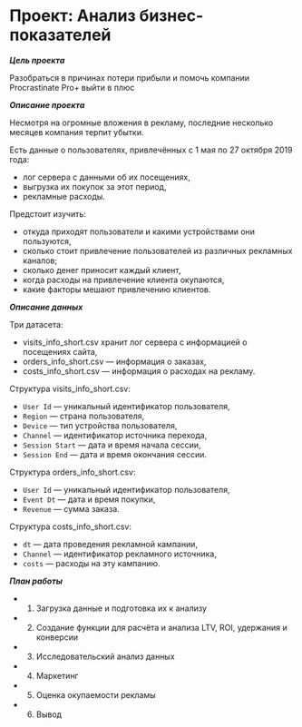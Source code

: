 # Проект: Анализ бизнес-показателей

***Цель проекта***

Разобраться в причинах потери прибыли и помочь компании Procrastinate Pro+ выйти в плюс

***Описание проекта***

Несмотря на огромные вложения в рекламу, последние несколько месяцев компания терпит убытки. 

Есть данные о пользователях, привлечённых с 1 мая по 27 октября 2019 года:
- лог сервера с данными об их посещениях,
- выгрузка их покупок за этот период,
- рекламные расходы.

Предстоит изучить:
- откуда приходят пользователи и какими устройствами они пользуются,
- сколько стоит привлечение пользователей из различных рекламных каналов;
- сколько денег приносит каждый клиент,
- когда расходы на привлечение клиента окупаются,
- какие факторы мешают привлечению клиентов.

***Описание данных***

Три датасета:
- visits_info_short.csv хранит лог сервера с информацией о посещениях сайта, 
- orders_info_short.csv — информация о заказах, 
- costs_info_short.csv — информация о расходах на рекламу.

Структура visits_info_short.csv:

- `User Id` — уникальный идентификатор пользователя,
- `Region` — страна пользователя,
- `Device` — тип устройства пользователя,
- `Channel` — идентификатор источника перехода,
- `Session Start` — дата и время начала сессии,
- `Session End` — дата и время окончания сессии.

Структура orders_info_short.csv:

- `User Id` — уникальный идентификатор пользователя,
- `Event Dt` — дата и время покупки,
- `Revenue` — сумма заказа.

Структура costs_info_short.csv:

- `dt` — дата проведения рекламной кампании,
- `Channel` — идентификатор рекламного источника,
- `costs` — расходы на эту кампанию.

***План работы***

- 1. Загрузка данные и подготовка их к анализу
- 2. Создание функции для расчёта и анализа LTV, ROI, удержания и конверсии
- 3. Исследовательский анализ данных
- 4. Маркетинг
- 5. Оценка окупаемости рекламы
- 6. Вывод
